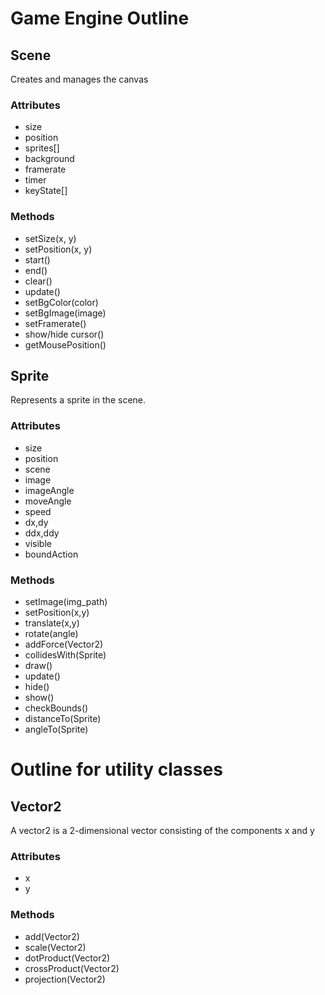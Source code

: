 # Game Engine Outline

## Scene
Creates and manages the canvas

### Attributes
- size
- position
- sprites[]
- background
- framerate
- timer
- keyState[]

### Methods
- setSize(x, y)
- setPosition(x, y)
- start()
- end()
- clear()
- update()
- setBgColor(color)
- setBgImage(image)
- setFramerate()
- show/hide cursor()
- getMousePosition()

## Sprite
Represents a sprite in the scene.

### Attributes
- size
- position
- scene
- image
- imageAngle
- moveAngle
- speed
- dx,dy
- ddx,ddy
- visible
- boundAction

### Methods
- setImage(img_path)
- setPosition(x,y)
- translate(x,y)
- rotate(angle)
- addForce(Vector2)
- collidesWith(Sprite)
- draw()
- update() <abstract>
- hide()
- show()
- checkBounds()
- distanceTo(Sprite)
- angleTo(Sprite)

# Outline for utility classes

## Vector2
A vector2 is a 2-dimensional vector consisting of the components x and y

### Attributes
- x
- y

### Methods
- add(Vector2)
- scale(Vector2)
- dotProduct(Vector2)
- crossProduct(Vector2)
- projection(Vector2)
